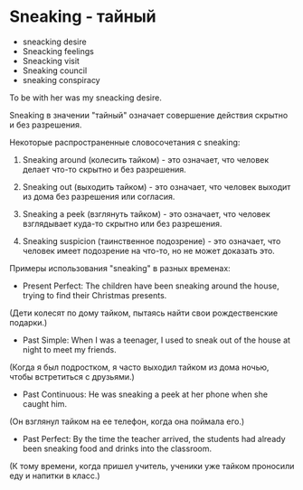 # Sneaking - тайный

- sneacking desire
- Sneacking feelings
- Sneacking visit
- Sneaking council
- sneaking conspiracy

To be with her was my sneacking desire.

Sneaking в значении "тайный" означает совершение действия скрытно и без разрешения.

Некоторые распространенные словосочетания с sneaking:

1. Sneaking around (колесить тайком) - это означает, что человек делает что-то скрытно и без разрешения.

2. Sneaking out (выходить тайком) - это означает, что человек выходит из дома без разрешения или согласия.

3. Sneaking a peek (взглянуть тайком) - это означает, что человек взглядывает куда-то скрытно или без разрешения.

4. Sneaking suspicion (таинственное подозрение) - это означает, что человек имеет подозрение на что-то, но не может доказать это.

Примеры использования "sneaking" в разных временах:

- Present Perfect: The children have been sneaking around the house, trying to find their Christmas presents.

(Дети колесят по дому тайком, пытаясь найти свои рождественские подарки.)

- Past Simple: When I was a teenager, I used to sneak out of the house at night to meet my friends.

(Когда я был подростком, я часто выходил тайком из дома ночью, чтобы встретиться с друзьями.)

- Past Continuous: He was sneaking a peek at her phone when she caught him.

(Он взглянул тайком на ее телефон, когда она поймала его.)

- Past Perfect: By the time the teacher arrived, the students had already been sneaking food and drinks into the classroom.

(К тому времени, когда пришел учитель, ученики уже тайком проносили еду и напитки в класс.)
